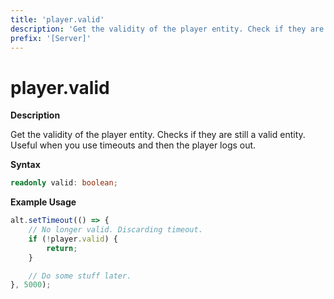 ```yaml
---
title: 'player.valid'
description: 'Get the validity of the player entity. Check if they are still online.'
prefix: '[Server]'
---
```


# player.valid

**Description**

Get the validity of the player entity. Checks if they are still a valid entity.
Useful when you use timeouts and then the player logs out.

**Syntax**

```ts
readonly valid: boolean;
```

**Example Usage**

```js
alt.setTimeout(() => {
    // No longer valid. Discarding timeout.
    if (!player.valid) {
        return;
    }

    // Do some stuff later.
}, 5000);
```
